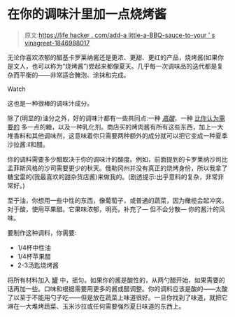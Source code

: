 # 在你的调味汁里加一点烧烤酱

> 原文:[https://life hacker . com/add-a little-a-BBQ-sauce-to-your ' s vinagreet-1846988017](https://lifehacker.com/add-a-little-bbq-sauce-to-your-vinaigrette-1846988017)

无论你喜欢浓郁的醋基卡罗莱纳酱还是更浓、更甜、更红的产品，烧烤酱(如果你是文人，也可以称为“烧烤酱”)尝起来都像夏天。几乎每一次调味品的迭代都是复杂而平衡的——非常适合腌泡、涂抹和完成。

Watch

这也是一种很棒的调味汁成分。

除了(明显的)油分之外，好的调味汁都有一些共同点:一种 [*高酸*](https://lifehacker.com/vinaigrettes-need-way-less-oil-than-you-think-1837655884)，一种 [比你认为需要的](https://lifehacker.com/why-you-should-always-add-a-bit-of-sugar-to-salad-dress-1786074509) 多一点的糖，以及一种乳化剂。商店买的烤肉酱有所有这些东西，加上一大堆香料和其他调味剂，这意味着你只需要两种额外的成分就可以把它变成一种夏季沙拉酱:il和醋。

你的调料需要多少醋取决于你的调味汁的酸度。例如，前面提到的卡罗莱纳沙司比孟菲斯风格的沙司需要更少的秋天。俄勒冈州并没有真正的烧烤身份，所以我拿了糖宝雷的(我最喜欢的甜杂货店酱)来做我的。(剧透提示:出乎意料的复杂，非常非常好。)

至于油，你想用一些中性的东西，像葡萄子，或普通的蔬菜，因为橄榄会起冲突。对于酸，使用苹果醋。它果味浓郁，明亮，补充了— 但不会分散— 你的酱汁的风味。

要制作这种调料，你需要:

*   1/4杯中性油
*   1/4杯苹果醋
*   2-3汤匙烧烤酱

将所有材料加入 [罐](https://lifehacker.com/a-mason-jar-is-the-only-tool-you-need-for-perfectly-emu-1796819745) 中，摇匀。如果你的酱是酸性的，从两勺醋开始，如果需要的话再加一些。口味和根据需要用更多的酱或醋调整。你的调料应该是酸的——太酸了以至于不能用勺子吃——但是放在蔬菜上味道很好。一旦你找到了味道，就把它淋在一大堆烤蔬菜、玉米沙拉或任何需要强烈夏日味道的东西上。